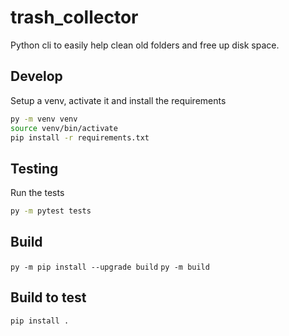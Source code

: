 # trash_collector

Python cli to easily help clean old folders and free up disk space.

## Develop

Setup a venv, activate it and install the requirements

```bash
py -m venv venv
source venv/bin/activate
pip install -r requirements.txt
```

## Testing

Run the tests

```bash
py -m pytest tests
```

## Build

`py -m pip install --upgrade build`
`py -m build`

## Build to test

`pip install .`
